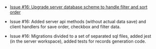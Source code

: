 <!--
 @since 2025.06.12, 03:36
 @changed 2025.06.12, 03:36
-->

- [Issue #16: Upgrade server database scheme to handle filter and sort order](https://github.com/lilliputten/takemycode-dynamic-list/issues/16)

- Issue #16: Added server api methods (without actual data save) and client handlers for save order, checkbox and filter data.
- Issue #16: Migrations divided to a set of separated sql files, added jest (in the server workspace), added tests for records generation code.
